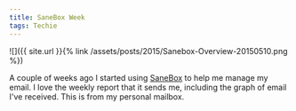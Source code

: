 ```yaml
---
title: SaneBox Week
tags: Techie
---
```


![]({{ site.url }}{% link /assets/posts/2015/Sanebox-Overview-20150510.png %})

A couple of weeks ago I started using [SaneBox](http://sanebox.com/t/qhy43) to help me manage my email. I love the weekly report that it sends me, including the graph of email I've received. This is from my personal mailbox.

